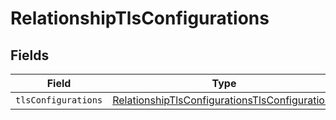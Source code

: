 # RelationshipTlsConfigurations


## Fields

| Field                                                                                                                   | Type                                                                                                                    | Required                                                                                                                | Description                                                                                                             |
| ----------------------------------------------------------------------------------------------------------------------- | ----------------------------------------------------------------------------------------------------------------------- | ----------------------------------------------------------------------------------------------------------------------- | ----------------------------------------------------------------------------------------------------------------------- |
| `tlsConfigurations`                                                                                                     | [RelationshipTlsConfigurationsTlsConfigurations](../../models/shared/relationshiptlsconfigurationstlsconfigurations.md) | :heavy_minus_sign:                                                                                                      | N/A                                                                                                                     |